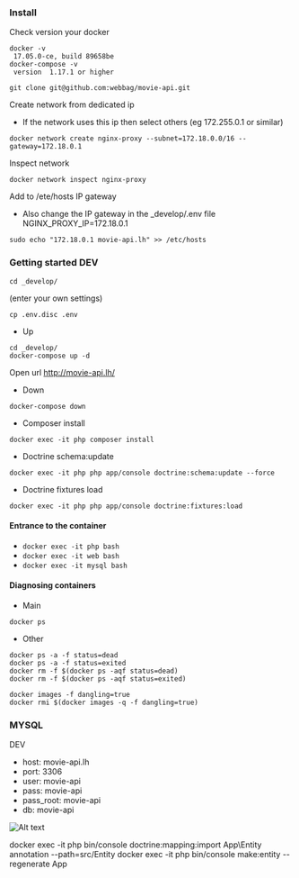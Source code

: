 ### Install 

Check version your docker
```
docker -v
 17.05.0-ce, build 89658be
docker-compose -v
 version  1.17.1 or higher
```
```
git clone git@github.com:webbag/movie-api.git
``` 

Create network from dedicated ip
* If the network uses this ip then select others (eg 172.255.0.1 or similar)
``` 
docker network create nginx-proxy --subnet=172.18.0.0/16 --gateway=172.18.0.1
```
Inspect network
``` 
docker network inspect nginx-proxy
```
Add to /ete/hosts IP gateway
* Also change the IP gateway in the _develop/.env file NGINX_PROXY_IP=172.18.0.1 
``` 
sudo echo "172.18.0.1 movie-api.lh" >> /etc/hosts
```

### Getting started DEV
```
cd _develop/ 
```
(enter your own settings)
```
cp .env.disc .env 
```

* Up
```
cd _develop/ 
docker-compose up -d
```
Open url 
http://movie-api.lh/ 

* Down
```
docker-compose down
```

* Composer install

```
docker exec -it php composer install
```

* Doctrine schema:update 

```
docker exec -it php php app/console doctrine:schema:update --force
```

* Doctrine fixtures load

```
docker exec -it php php app/console doctrine:fixtures:load
```


#### Entrance to the container
*  ```docker exec -it php bash ```
*  ```docker exec -it web bash ```
*  ```docker exec -it mysql bash ```
 
#### Diagnosing containers

* Main 
``` 
docker ps
``` 

* Other
``` 
docker ps -a -f status=dead
docker ps -a -f status=exited
docker rm -f $(docker ps -aqf status=dead)
docker rm -f $(docker ps -aqf status=exited)

docker images -f dangling=true
docker rmi $(docker images -q -f dangling=true)
``` 

### MYSQL

DEV
* host:       movie-api.lh
* port:       3306
* user:       movie-api
* pass:       movie-api
* pass_root:  movie-api
* db:         movie-api


![Alt text](https://github.com/webbag/movie-api/blob/master/_develop/database-movie-api-structure.png?raw=true "Model DB")





docker exec -it php bin/console doctrine:mapping:import App\\Entity annotation --path=src/Entity
docker exec -it php bin/console make:entity --regenerate App
